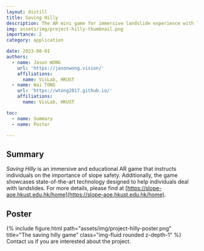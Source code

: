 ```yaml
---
layout: distill
title: Saving Hilly
description: The AR mini game for immersive landslide experience with life-saving messages
img: assets/img/project-hilly-thumbnail.png
importance: 2
category: application

date: 2023-08-01
authors:
  - name: Jason WONG
    url: 'https://jasonwong.vision/'
    affiliations:
      name: VisLab, HKUST
  - name: Wai TONG
    url: 'https://wtong2017.github.io/'
    affiliations:
      name: VisLab, HKUST

toc:
  - name: Summary
  - name: Poster

---
```


## Summary

*Saving Hilly* is an immersive and educational AR game that instructs individuals on the importance of slope safety. Additionally, the game showcases state-of-the-art technology designed to help individuals deal with landslides. For more details, please find at [https://slope-aoe.hkust.edu.hk/home](https://slope-aoe.hkust.edu.hk/home).

## Poster

<div class="col-sm mt-3 mt-md-0">
    {% include figure.html path="assets/img/project-hilly-poster.png" title="The saving hilly game" class="img-fluid rounded z-depth-1" %}
</div>
Contact us if you are interested about the project.
